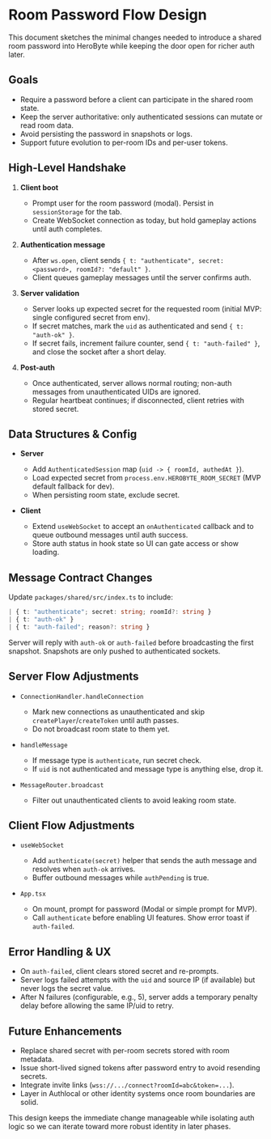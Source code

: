 # Room Password Flow Design

This document sketches the minimal changes needed to introduce a shared room password into HeroByte while keeping the door open for richer auth later.

## Goals

- Require a password before a client can participate in the shared room state.
- Keep the server authoritative: only authenticated sessions can mutate or read room data.
- Avoid persisting the password in snapshots or logs.
- Support future evolution to per-room IDs and per-user tokens.

## High-Level Handshake

1. **Client boot**
   - Prompt user for the room password (modal). Persist in `sessionStorage` for the tab.
   - Create WebSocket connection as today, but hold gameplay actions until auth completes.

2. **Authentication message**
   - After `ws.open`, client sends `{ t: "authenticate", secret: <password>, roomId?: "default" }`.
   - Client queues gameplay messages until the server confirms auth.

3. **Server validation**
   - Server looks up expected secret for the requested room (initial MVP: single configured secret from env).
   - If secret matches, mark the `uid` as authenticated and send `{ t: "auth-ok" }`.
   - If secret fails, increment failure counter, send `{ t: "auth-failed" }`, and close the socket after a short delay.

4. **Post-auth**
   - Once authenticated, server allows normal routing; non-auth messages from unauthenticated UIDs are ignored.
   - Regular heartbeat continues; if disconnected, client retries with stored secret.

## Data Structures & Config

- **Server**
  - Add `AuthenticatedSession` map (`uid -> { roomId, authedAt }`).
  - Load expected secret from `process.env.HEROBYTE_ROOM_SECRET` (MVP default fallback for dev).
  - When persisting room state, exclude secret.

- **Client**
  - Extend `useWebSocket` to accept an `onAuthenticated` callback and to queue outbound messages until auth success.
  - Store auth status in hook state so UI can gate access or show loading.

## Message Contract Changes

Update `packages/shared/src/index.ts` to include:

```ts
| { t: "authenticate"; secret: string; roomId?: string }
| { t: "auth-ok" }
| { t: "auth-failed"; reason?: string }
```

Server will reply with `auth-ok` or `auth-failed` before broadcasting the first snapshot. Snapshots are only pushed to authenticated sockets.

## Server Flow Adjustments

- `ConnectionHandler.handleConnection`
  - Mark new connections as unauthenticated and skip `createPlayer`/`createToken` until auth passes.
  - Do not broadcast room state to them yet.

- `handleMessage`
  - If message type is `authenticate`, run secret check.
  - If `uid` is not authenticated and message type is anything else, drop it.

- `MessageRouter.broadcast`
  - Filter out unauthenticated clients to avoid leaking room state.

## Client Flow Adjustments

- `useWebSocket`
  - Add `authenticate(secret)` helper that sends the auth message and resolves when `auth-ok` arrives.
  - Buffer outbound messages while `authPending` is true.

- `App.tsx`
  - On mount, prompt for password (Modal or simple prompt for MVP).
  - Call `authenticate` before enabling UI features. Show error toast if `auth-failed`.

## Error Handling & UX

- On `auth-failed`, client clears stored secret and re-prompts.
- Server logs failed attempts with the `uid` and source IP (if available) but never logs the secret value.
- After N failures (configurable, e.g., 5), server adds a temporary penalty delay before allowing the same IP/uid to retry.

## Future Enhancements

- Replace shared secret with per-room secrets stored with room metadata.
- Issue short-lived signed tokens after password entry to avoid resending secrets.
- Integrate invite links (`wss://.../connect?roomId=abc&token=...`).
- Layer in Authlocal or other identity systems once room boundaries are solid.

This design keeps the immediate change manageable while isolating auth logic so we can iterate toward more robust identity in later phases.
